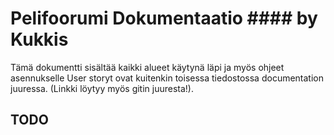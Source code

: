 # Pelifoorumi Dokumentaatio ####  by Kukkis
Tämä dokumentti sisältää kaikki alueet käytynä läpi ja myös ohjeet asennukselle
User storyt ovat kuitenkin toisessa tiedostossa documentation juuressa. (Linkki löytyy myös gitin juuresta!).

## TODO
